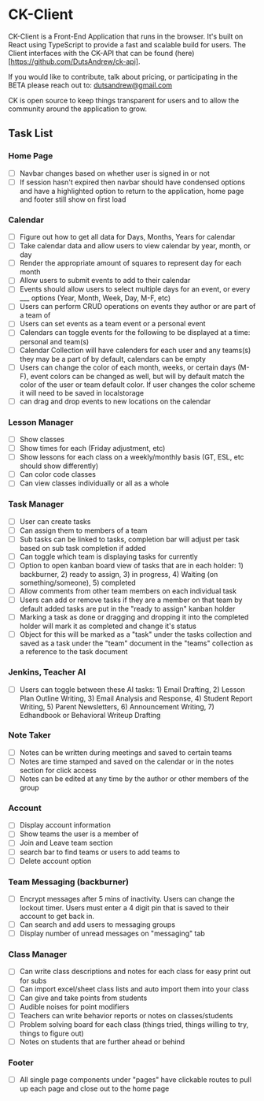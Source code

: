 # CK-Client

CK-Client is a Front-End Application that runs in the browser. It's built on React using TypeScript to provide a fast and scalable build for users. The Client interfaces with the CK-API that can be found (here)[https://github.com/DutsAndrew/ck-api].

If you would like to contribute, talk about pricing, or participating in the BETA please reach out to: dutsandrew@gmail.com

CK is open source to keep things transparent for users and to allow the community around the application to grow.

## Task List

### Home Page
- [ ] Navbar changes based on whether user is signed in or not
- [ ] If session hasn't expired then navbar should have condensed options and have a highlighted option to return to the application, home page and footer still show on first load

### Calendar
- [ ] Figure out how to get all data for Days, Months, Years for calendar
- [ ] Take calendar data and allow users to view calendar by year, month, or day
- [ ] Render the appropriate amount of squares to represent day for each month
- [ ] Allow users to submit events to add to their calendar
- [ ] Events should allow users to select multiple days for an event, or every ___ options (Year, Month, Week, Day, M-F, etc)
- [ ] Users can perform CRUD operations on events they author or are part of a team of
- [ ] Users can set events as a team event or a personal event
- [ ] Calendars can toggle events for the following to be displayed at a time: personal and team(s)
- [ ] Calendar Collection will have calenders for each user and any teams(s) they may be a part of by default, calendars can be empty
- [ ] Users can change the color of each month, weeks, or certain days (M-F), event colors can be changed as well, but will by default match the color of the user or team default color. If user changes the color scheme it will need to be saved in localstorage
- [ ] can drag and drop events to new locations on the calendar

### Lesson Manager
- [ ] Show classes
- [ ] Show times for each (Friday adjustment, etc)
- [ ] Show lessons for each class on a weekly/monthly basis (GT, ESL, etc should show differently)
- [ ] Can color code classes
- [ ] Can view classes individually or all as a whole

### Task Manager
- [ ] User can create tasks
- [ ] Can assign them to members of a team
- [ ] Sub tasks can be linked to tasks, completion bar will adjust per task based on sub task completion if added
- [ ] Can toggle which team is displaying tasks for currently
- [ ] Option to open kanban board view of tasks that are in each holder: 1) backburner, 2) ready to assign, 3) in progress, 4) Waiting (on something/someone), 5) completed
- [ ] Allow comments from other team members on each individual task
- [ ] Users can add or remove tasks if they are a member on that team by default added tasks are put in the "ready to assign" kanban holder
- [ ] Marking a task as done or dragging and dropping it into the completed holder will mark it as completed and change it's status
- [ ] Object for this will be marked as a "task" under the tasks collection and saved as a task under the "team" document in the "teams" collection as a reference to the task document

### Jenkins, Teacher AI
- [ ] Users can toggle between these AI tasks: 1) Email Drafting, 2) Lesson Plan Outline Writing, 3) Email Analysis and Response, 4) Student Report Writing, 5) Parent Newsletters, 6) Announcement Writing, 7) Edhandbook or Behavioral Writeup Drafting

### Note Taker
- [ ] Notes can be written during meetings and saved to certain teams
- [ ] Notes are time stamped and saved on the calendar or in the notes section for click access
- [ ] Notes can be edited at any time by the author or other members of the group

### Account
- [ ] Display account information
- [ ] Show teams the user is a member of
- [ ] Join and Leave team section
- [ ] search bar to find teams or users to add teams to
- [ ] Delete account option

### Team Messaging (backburner)
- [ ] Encrypt messages after 5 mins of inactivity. Users can change the lockout timer. Users must enter a 4 digit pin that is saved to their account to get back in.
- [ ] Can search and add users to messaging groups
- [ ] Display number of unread messages on "messaging" tab

### Class Manager
- [ ] Can write class descriptions and notes for each class for easy print out for subs
- [ ] Can import excel/sheet class lists and auto import them into your class
- [ ] Can give and take points from students
- [ ] Audible noises for point modifiers
- [ ] Teachers can write behavior reports or notes on classes/students
- [ ] Problem solving board for each class (things tried, things willing to try, things to figure out)
- [ ] Notes on students that are further ahead or behind

### Footer
- [ ] All single page components under "pages" have clickable routes to pull up each page and close out to the home page